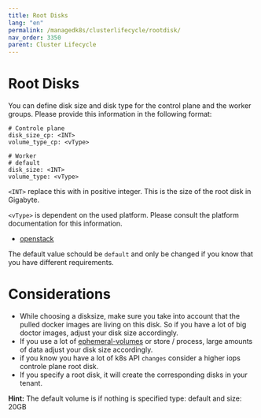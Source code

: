 ```yaml
---
title: Root Disks
lang: "en"
permalink: /managedk8s/clusterlifecycle/rootdisk/
nav_order: 3350
parent: Cluster Lifecycle
---
```

# Root Disks

You can define disk size and disk type for the control plane and the worker groups. Please provide this information in the following format:

```
# Controle plane
disk_size_cp: <INT>
volume_type_cp: <vType>

# Worker
# default
disk_size: <INT>
volume_type: <vType>
```

`<INT>` replace this with in positive integer. This is the size of the root disk in Gigabyte. 

`<vType>` is dependent on the used platform. Please consult the platform documentation for this information.
- [openstack](openstack/specs/volume_specification/)

The default value schould be `default` and only be changed if you know that you have different requirements.

# Considerations
* While choosing a disksize, make sure you take into account that the pulled docker images are living on this disk. So if you have a lot of big doctor images, adjust your disk size accordingly. 
* If you use a lot of [ephemeral-volumes](https://kubernetes.io/docs/concepts/storage/ephemeral-volumes/) or store / process, large amounts of data adjust your disk size accordingly. 
* if you know you have a lot of k8s API `changes` consider a higher iops controle plane root disk.
* If you specify a root disk, it will create the corresponding disks in your tenant.

**Hint:** The default volume is if nothing is specified type: default and size: 20GB
